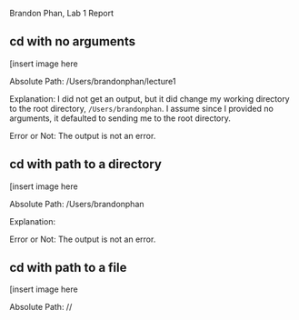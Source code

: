 Brandon Phan, Lab 1 Report

## cd with no arguments

[insert image here

Absolute Path: /Users/brandonphan/lecture1

Explanation: I did not get an output, but it did change my working directory to the root directory, `/Users/brandonphan`. 
 I assume since I provided no arguments, it defaulted to sending me to the root directory.

Error or Not: The output is not an error. 


## cd with path to a directory

[insert image here

Absolute Path: /Users/brandonphan

Explanation: 

Error or Not: The output is not an error. 


## cd with path to a file

[insert image here

Absolute Path: //
